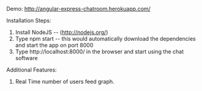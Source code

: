 Demo:
http://angular-express-chatroom.herokuapp.com/

Installation Steps:

1. Install NodeJS -- (http://nodejs.org/)
2. Type npm start -- this would automatically download the dependencies and start the app on port 8000
3. Type http://localhost:8000/ in the browser and start using the chat software

Additional Features:
1. Real Time number of users feed graph.
